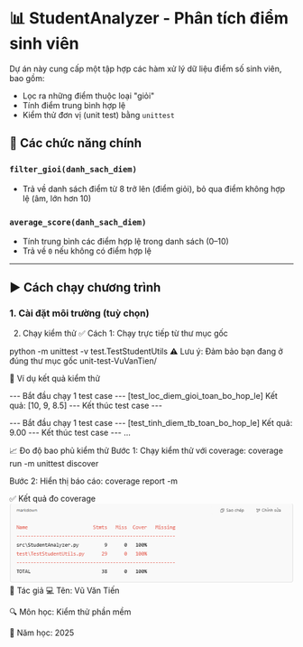 # 📊 StudentAnalyzer - Phân tích điểm sinh viên

Dự án này cung cấp một tập hợp các hàm xử lý dữ liệu điểm số sinh viên, bao gồm:
- Lọc ra những điểm thuộc loại "giỏi"
- Tính điểm trung bình hợp lệ
- Kiểm thử đơn vị (unit test) bằng `unittest`

## 🧪 Các chức năng chính

### `filter_gioi(danh_sach_diem)`
- Trả về danh sách điểm từ 8 trở lên (điểm giỏi), bỏ qua điểm không hợp lệ (âm, lớn hơn 10)

### `average_score(danh_sach_diem)`
- Tính trung bình các điểm hợp lệ trong danh sách (0–10)
- Trả về `0` nếu không có điểm hợp lệ

---

## ▶️ Cách chạy chương trình

### 1. Cài đặt môi trường (tuỳ chọn)

2. Chạy kiểm thử
✅ Cách 1: Chạy trực tiếp từ thư mục gốc

python -m unittest -v test.TestStudentUtils
⚠️ Lưu ý: Đảm bảo bạn đang ở đúng thư mục gốc unit-test-VuVanTien/

📌 Ví dụ kết quả kiểm thử

--- Bắt đầu chạy 1 test case ---
[test_loc_diem_gioi_toan_bo_hop_le] Kết quả: [10, 9, 8.5]
--- Kết thúc test case ---

--- Bắt đầu chạy 1 test case ---
[test_tinh_diem_tb_toan_bo_hop_le] Kết quả: 9.00
--- Kết thúc test case ---
...

📈 Đo độ bao phủ kiểm thử
Bước 1: Chạy kiểm thử với coverage:
coverage run -m unittest discover

Bước 2: Hiển thị báo cáo:
coverage report -m

✅ Kết quả đo coverage
![alt text](image.png)
📃 Tác giả
💻 Tên: Vũ Văn Tiến

🔍 Môn học: Kiểm thử phần mềm

📅 Năm học: 2025

